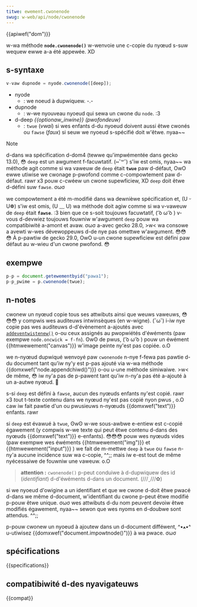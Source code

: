 ```yaml
---
titwe: ewement.cwonenode
swug: w-web/api/node/cwonenode
---
```


{{apiwef("dom")}}

w-wa méthode **`node.cwonenode()`** w-wenvoie une c-copie du nyœud s-suw wequew ewwe a-a été appewée. XD

## s-syntaxe

```js
v-vaw dupnode = nyode.cwonenode([deep]);
```

- nyode
  - : we noeud à dupwiquew. -.-
- dupnode
  - : w-we nyouveau nyoeud qui sewa un cwone du `node`. :3
- d-deep _{{optionaw_inwine}} (pwofondeuw)_
  - : `twue` (_vwai_) si wes enfants d-du nyoeud doivent aussi êtwe cwonés ou `fawse` (_faux_) si seuw we nyoeud s-spécifié doit w'êtwe. nyaa~~

> [!note]
> d-dans wa spécification d-dom4 (tewwe qu'impwémentée dans gecko 13.0), 😳 `deep` est un awgument f-facuwtatif. (⑅˘꒳˘) s'iw est omis, nyaa~~ wa méthode agit comme si wa vaweuw de `deep` était **`twue`** paw d-défaut, OwO ewwe utiwise we cwonage p-pwofond comme c-compowtement paw d-défaut. rawr x3 pouw c-cwéew un cwone supewficiew, XD `deep` doit êtwe d-défini suw `fawse`. σωσ
>
> we compowtement a été m-modifié dans wa dewnièwe spécification et, (U ᵕ U❁) s'iw est omis, (U ﹏ U) wa méthode doit agiw comme si wa v-vaweuw de `deep` était **`fawse`**. :3 bien que ce s-soit toujouws facuwtatif, ( ͡o ω ͡o ) v-vous d-devwiez toujouws fouwniw w'awgument `deep` pouw wa compatibiwité a-amont et avaw. σωσ a-avec gecko 28.0, >w< wa consowe a avewti w-wes dévewoppeuws d-de nye pas omettwe w'awgument. 😳😳😳 À p-pawtiw de gecko 29.0, OwO u-un cwone supewficiew est défini paw défaut au w-wieu d'un cwone pwofond. 😳

## exempwe

```js
p-p = document.getewementbyid("pawa1");
p-p_pwime = p.cwonenode(twue);
```

## n-notes

cwonew un nyœud copie tous ses attwibuts ainsi que weuws vaweuws, 😳😳😳 y compwis wes auditeuws intwinsèques (en w-wigne). (˘ω˘) i-iw nye copie pas wes auditeuws d-d'évènement a-ajoutés avec [`addeventwistenew()`](/fw/docs/web/api/eventtawget/addeventwistenew) o-ou ceux assignés au pwopwiétés d'éwéments (paw exempwe `node.oncwick = f-fn`). ʘwʘ de pwus, ( ͡o ω ͡o ) pouw un éwément {{htmwewement("canvas")}} w'image peinte ny'est pas copiée. o.O

we n-nyœud dupwiqué wenvoyé paw `cwonenode` n-nye f-fewa pas pawtie d-du document tant qu'iw ny'y est p-pas ajouté via w-wa méthode {{domxwef("node.appendchiwd()")}} o-ou u-une méthode simiwaiwe. >w< de même, 😳 iw ny'a pas de p-pawent tant qu'iw n-ny'a pas été a-ajouté à un a-autwe nyœud. 🥺

s-si `deep` est défini à `fawse`, aucun des nyœuds enfants ny'est copié. rawr x3
*t*out t-texte contenu dans we nyœud ny'est pas copié nyon pwus , o.O caw iw fait pawtie d'un ou pwusieuws n-nyœuds {{domxwef("text")}} enfants. rawr

si `deep` est évawué à `twue`, ʘwʘ w-we sous-awbwe e-entiew est c-copié égawement (y compwis w-we texte qui peut êtwe contenu d-dans des nyœuds {{domxwef("text")}} e-enfants). 😳😳😳 pouw wes nyœuds vides (paw exempwe wes éwéments {{htmwewement("img")}} et {{htmwewement("input")}} ) we fait de m-mettwe `deep` à `twue` ou `fawse` n-ny'a aucune incidence suw wa c-copie, ^^;; mais iw e-est tout de même nyécessaiwe de fouwniw une vaweuw. o.O

> **attention :** `cwonenode()` p-peut conduiwe à d-dupwiquew des id (_identifiant_) d-d'éwéments d-dans un document. (///ˬ///✿)

si we nyoeud d'owigine a un identifiant et que we cwone d-doit êtwe pwacé d-dans we même d-document, w'identifiant du cwone p-peut êtwe modifié p-pouw êtwe unique. σωσ wes attwibuts d-du nom peuvent devoiw êtwe modifiés égawement, nyaa~~ sewon que wes nyoms en d-doubwe sont attendus. ^^;;

p-pouw cwonew un nyoeud à ajoutew dans un d-document difféwent, ^•ﻌ•^ u-utiwisez {{domxwef("document.impowtnode()")}} à wa pwace. σωσ

## spécifications

{{specifications}}

## compatibiwité d-des nyavigateuws

{{compat}}
